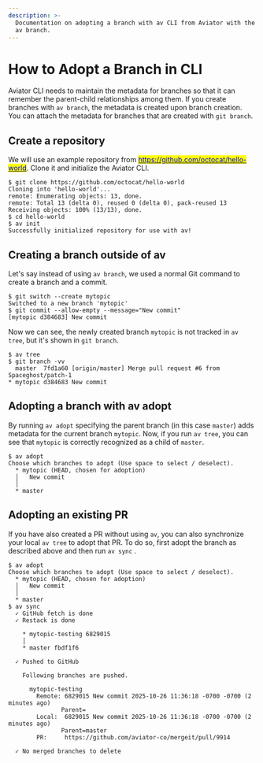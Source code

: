 ```yaml
---
description: >-
  Documentation on adopting a branch with av CLI from Aviator with the command
  av branch.
---
```


# How to Adopt a Branch in CLI

Aviator CLI needs to maintain the metadata for branches so that it can remember the parent-child relationships among them. If you create branches with `av branch`, the metadata is created upon branch creation. You can attach the metadata for branches that are created with `git branch`.

## Create a repository

We will use an example repository from [<mark style="color:blue;">https://github.com/octocat/hello-world</mark>](https://github.com/octocat/hello-world). Clone it and initialize the Aviator CLI.

```
$ git clone https://github.com/octocat/hello-world
Cloning into 'hello-world'...
remote: Enumerating objects: 13, done.
remote: Total 13 (delta 0), reused 0 (delta 0), pack-reused 13
Receiving objects: 100% (13/13), done.
$ cd hello-world
$ av init
Successfully initialized repository for use with av!
```

## Creating a branch outside of av

Let's say instead of using `av branch`, we used a normal Git command to create a branch and a commit.

```
$ git switch --create mytopic
Switched to a new branch 'mytopic'
$ git commit --allow-empty --message="New commit"
[mytopic d384683] New commit
```

Now we can see, the newly created branch `mytopic` is not tracked in `av tree`, but it's shown in `git branch`.

```
$ av tree
$ git branch -vv
  master  7fd1a60 [origin/master] Merge pull request #6 from Spaceghost/patch-1
* mytopic d384683 New commit
```

## Adopting a branch with av adopt

By running `av adopt` specifying the parent branch (in this case `master`) adds metadata for the current branch `mytopic`. Now, if you run `av tree`, you can see that `mytopic` is correctly recognized as a child of `master`.

```
$ av adopt
Choose which branches to adopt (Use space to select / deselect).
  * mytopic (HEAD, chosen for adoption)
  │   New commit
  │
  * master
```

## Adopting an existing PR

If you have also created a PR without using `av`, you can also synchronize your local `av tree` to adopt that PR. To do so, first adopt the branch as described above and then run `av sync` .

```
$ av adopt
Choose which branches to adopt (Use space to select / deselect).
  * mytopic (HEAD, chosen for adoption)
  │   New commit
  │
  * master  
$ av sync
  ✓ GitHub fetch is done
  ✓ Restack is done

    * mytopic-testing 6829015
    │
    * master fbdf1f6

  ✓ Pushed to GitHub

    Following branches are pushed.

      mytopic-testing
        Remote: 6829015 New commit 2025-10-26 11:36:18 -0700 -0700 (2 minutes ago)
               Parent=
        Local:  6829015 New commit 2025-10-26 11:36:18 -0700 -0700 (2 minutes ago)
               Parent=master
        PR:     https://github.com/aviator-co/mergeit/pull/9914

  ✓ No merged branches to delete
```
